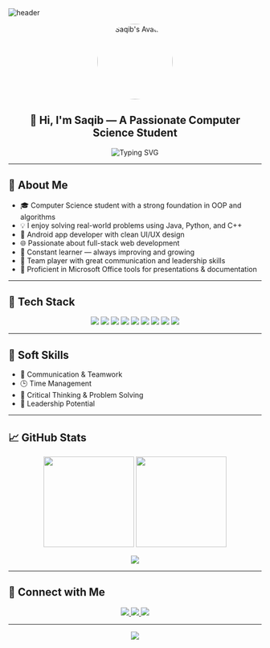 <!-- Banner -->
<img src="https://capsule-render.vercel.app/api?type=waving&color=0:4CAF50,100:2196F3&height=200&section=header&text=Welcome%20to%20My%20GitHub!&fontSize=40&fontColor=ffffff" alt="header"/>

<!-- Profile Pic (Optional) -->
<p align="center">
  <img src="https://avatars.githubusercontent.com/u/YOUR_USER_ID?v=4" width="150" alt="Saqib's Avatar" style="border-radius:50%"/>
</p>

<h2 align="center">👋 Hi, I'm Saqib — A Passionate Computer Science Student</h2>

<p align="center">
  <img src="https://readme-typing-svg.demolab.com?font=Fira+Code&size=22&pause=1000&color=4CAF50&center=true&width=500&lines=Android+Developer;Web+Developer;Tech+Lover+%F0%9F%9A%80;Always+learning+new+things!" alt="Typing SVG"/>
</p>

---

## 🧠 About Me

- 🎓 Computer Science student with a strong foundation in OOP and algorithms  
- 💡 I enjoy solving real-world problems using Java, Python, and C++  
- 📱 Android app developer with clean UI/UX design  
- 🌐 Passionate about full-stack web development  
- 🧠 Constant learner — always improving and growing  
- 💬 Team player with great communication and leadership skills  
- 🧰 Proficient in Microsoft Office tools for presentations & documentation

---

## 🚀 Tech Stack

<p align="center">
  <img src="https://img.shields.io/badge/C++-00599C?style=for-the-badge&logo=c%2B%2B&logoColor=white"/>
  <img src="https://img.shields.io/badge/Java-ED8B00?style=for-the-badge&logo=java&logoColor=white"/>
  <img src="https://img.shields.io/badge/XML-000000?style=for-the-badge&logo=xml&logoColor=white"/>
  <img src="https://img.shields.io/badge/Android-3DDC84?style=for-the-badge&logo=android&logoColor=white"/>
  <img src="https://img.shields.io/badge/Python-3776AB?style=for-the-badge&logo=python&logoColor=white"/>
  <img src="https://img.shields.io/badge/HTML5-E34F26?style=for-the-badge&logo=html5&logoColor=white"/>
  <img src="https://img.shields.io/badge/CSS3-1572B6?style=for-the-badge&logo=css3&logoColor=white"/>
  <img src="https://img.shields.io/badge/PHP-777BB4?style=for-the-badge&logo=php&logoColor=white"/>
  <img src="https://img.shields.io/badge/Microsoft%20Office-D83B01?style=for-the-badge&logo=microsoft-office&logoColor=white"/>
</p>

---

## 💼 Soft Skills

- 🤝 Communication & Teamwork  
- 🕒 Time Management  
- 💭 Critical Thinking & Problem Solving  
- 👑 Leadership Potential  

---

## 📈 GitHub Stats

<p align="center">
  <img src="https://github-readme-stats.vercel.app/api?username=saqib54&show_icons=true&theme=tokyonight&hide_border=false" height="180"/>
  <img src="https://github-readme-streak-stats.herokuapp.com?user=saqib54&theme=tokyonight&hide_border=false" height="180"/>
</p>

<p align="center">
  <img src="https://github-readme-stats.vercel.app/api/top-langs/?username=saqib54&layout=compact&theme=tokyonight&hide_border=false"/>
</p>

---

## 🔗 Connect with Me

<p align="center">
  <a href="https://linkedin.com/in/YOUR_LINKEDIN" target="_blank">
    <img src="https://img.shields.io/badge/LinkedIn-0077B5?style=for-the-badge&logo=linkedin&logoColor=white"/>
  </a>
  <a href="mailto:your.email@example.com" target="_blank">
    <img src="https://img.shields.io/badge/Gmail-D14836?style=for-the-badge&logo=gmail&logoColor=white"/>
  </a>
  <a href="https://github.com/saqib54" target="_blank">
    <img src="https://img.shields.io/badge/GitHub-171515?style=for-the-badge&logo=github&logoColor=white"/>
  </a>
</p>

---

<!-- Footer -->
<p align="center">
  <img src="https://capsule-render.vercel.app/api?type=waving&color=0:2196F3,100:4CAF50&height=120&section=footer"/>
</p>
